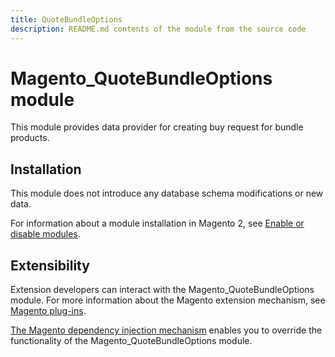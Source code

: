 ```yaml
---
title: QuoteBundleOptions
description: README.md contents of the module from the source code
---
```


# Magento_QuoteBundleOptions module

This module provides data provider for creating buy request for bundle products.

## Installation

This module does not introduce any database schema modifications or new data.

For information about a module installation in Magento 2, see [Enable or disable modules](https://experienceleague.adobe.com/docs/commerce-operations/installation-guide/tutorials/manage-modules.html).

## Extensibility

Extension developers can interact with the Magento_QuoteBundleOptions module. For more information about the Magento extension mechanism, see [Magento plug-ins](https://developer.adobe.com/commerce/php/development/components/plugins/).

[The Magento dependency injection mechanism](https://developer.adobe.com/commerce/php/development/components/dependency-injection/) enables you to override the functionality of the Magento_QuoteBundleOptions module.
